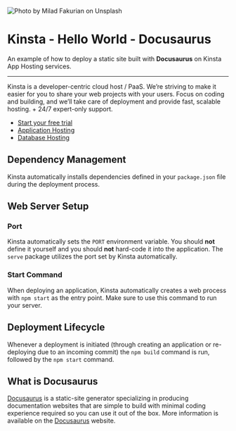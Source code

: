 ![Photo by Milad Fakurian on Unsplash](https://user-images.githubusercontent.com/2342458/197758905-c9019919-e9fa-4001-8561-089c794dfd83.png)
# Kinsta - Hello World - Docusaurus 

An example of how to deploy a static site built with **Docusaurus** on Kinsta App Hosting services.

---
Kinsta is a developer-centric cloud host / PaaS. We’re striving to make it easier for you to share your web projects with your users. Focus on coding and building, and we’ll take care of deployment and provide fast, scalable hosting. + 24/7 expert-only support.

- [Start your free trial](https://kinsta.com/signup/?product_type=app-db)
- [Application Hosting](https://kinsta.com/application-hosting)
- [Database Hosting](https://kinsta.com/database-hosting)

## Dependency Management

Kinsta automatically installs dependencies defined in your `package.json` file during the deployment process.

## Web Server Setup

### Port

Kinsta automatically sets the `PORT` environment variable. You should **not** define it yourself and you should 
**not** hard-code it into the application. The `serve` package utilizes the port set by Kinsta automatically.

### Start Command

When deploying an application, Kinsta automatically creates a web process with `npm start` as the entry point. Make sure to use this command to run your server.

## Deployment Lifecycle

Whenever a deployment is initiated (through creating an application or re-deploying due to an incoming commit) the `npm build` command is run, followed by the `npm start` command.

## What is Docusaurus
[Docusaurus](https://docusaurus.io/) is a static-site generator specializing in producing documentation websites that are simple to build with minimal coding experience required so you can use it out of the box. More information is available on the [Docusaurus](https://docusaurus.io/) website.
